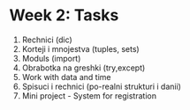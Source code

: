 # Week 2: Tasks

1. Rechnici (dic)
2. Korteji i mnojestva (tuples, sets)
3. Moduls (import)
4. Obrabotka na greshki (try,except)
5. Work with data and time
6. Spisuci i rechnici (po-realni strukturi i danii)
7. Mini project - System for registration